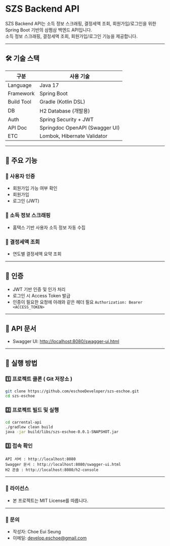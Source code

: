 # SZS Backend API

SZS Backend API는 소득 정보 스크래핑, 결정세액 조회, 회원가입/로그인을 위한 Spring Boot 기반의 삼쩜삼 백엔드 API입니다.  
소득 정보 스크래핑, 결정세액 조회, 회원가입/로그인 기능을 제공합니다.

---

## 🛠️ 기술 스택

| 구분       | 사용 기술 |
|------------|-----------|
| Language   | Java 17 |
| Framework  | Spring Boot |
| Build Tool | Gradle (Kotlin DSL) |
| DB         | H2 Database (개발용) |
| Auth       | Spring Security + JWT |
| API Doc    | Springdoc OpenAPI (Swagger UI) |
| ETC        | Lombok, Hibernate Validator |

---

## 📂 주요 기능

### 👤 사용자 인증
- 회원가입 가능 여부 확인
- 회원가입
- 로그인 (JWT)

### 💼 소득 정보 스크래핑
- 홈택스 기반 사용자 소득 정보 자동 수집  

### 📄 결정세액 조회
- 연도별 결정세액 요약 조회  
---

## 🔐 인증

- JWT 기반 인증 및 인가 처리
- 로그인 시 Access Token 발급
- 인증이 필요한 요청에 아래와 같은 헤더 필요
  `Authorization: Bearer <ACCESS_TOKEN>`
---

## 📑 API 문서

- Swagger UI: [http://localhost:8080/swagger-ui.html](http://localhost:8080/swagger-ui.html)

---

## 🏁 실행 방법

### 1️⃣ 프로젝트 클론 ( Git 저장소 )
```bash
git clone https://github.com/eschoeDeveloper/szs-eschoe.git
cd szs-eschoe
```
### 2️⃣ 프로젝트 빌드 및 실행
```bash
cd carrental-api
./gradlew clean build
java -jar build/libs/szs-eschoe-0.0.1-SNAPSHOT.jar
```

### 3️⃣ 접속 확인
```text
API 서버 : http://localhost:8080
Swagger 문서 : http://localhost:8080/swagger-ui.html
H2 콘솔 : http://localhost:8080/h2-console
```

---

### 🧾 라이선스
- 본 프로젝트는 MIT License를 따릅니다.

---

### 🙋 문의
- 작성자: Choe Eui Seung
- 이메일: develop.eschoe@gmail.com
